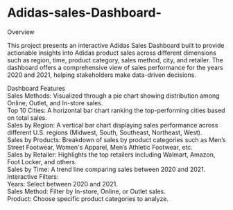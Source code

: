 # Adidas-sales-Dashboard-
Overview</br>

This project presents an interactive Adidas Sales Dashboard built to provide actionable insights into Adidas product sales across different dimensions such as region, time, product category, sales method, city, and retailer. The dashboard offers a comprehensive view of sales performance for the years 2020 and 2021, helping stakeholders make data-driven decisions.


Dashboard Features</br>
  Sales Methods: Visualized through a pie chart showing distribution among Online, Outlet, and In-store sales.</br>
  Top 10 Cities: A horizontal bar chart ranking the top-performing cities based on total sales.</br>
  Sales by Region: A vertical bar chart displaying sales performance across different U.S. regions (Midwest, South, Southeast, Northeast, West).</br>
  Sales by Products: Breakdown of sales by product categories such as Men’s Street Footwear, Women's Apparel, Men’s Athletic Footwear, etc.</br>
  Sales by Retailer: Highlights the top retailers including Walmart, Amazon, Foot Locker, and others.</br>
  Sales by Time: A trend line comparing sales between 2020 and 2021.</br>
  Interactive Filters:</br>
  Years: Select between 2020 and 2021.</br>
  Sales Method: Filter by In-store, Online, or Outlet sales.</br>
   Product: Choose specific product categories to analyze.</br>


